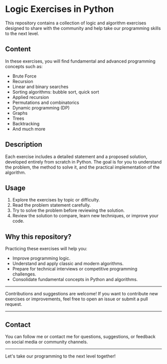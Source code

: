 # Logic Exercises in Python

This repository contains a collection of logic and algorithm exercises designed to share with the community and help take our programming skills to the next level.

## Content

In these exercises, you will find fundamental and advanced programming concepts such as:

- Brute Force
- Recursion
- Linear and binary searches
- Sorting algorithms: bubble sort, quick sort
- Applied recursion
- Permutations and combinatorics
- Dynamic programming (DP)
- Graphs
- Trees
- Backtracking
- And much more

## Description

Each exercise includes a detailed statement and a proposed solution, developed entirely from scratch in Python. The goal is for you to understand the problem, the method to solve it, and the practical implementation of the algorithm.

## Usage

1. Explore the exercises by topic or difficulty.
2. Read the problem statement carefully.
3. Try to solve the problem before reviewing the solution.
4. Review the solution to compare, learn new techniques, or improve your code.

## Why this repository?

Practicing these exercises will help you:

- Improve programming logic.
- Understand and apply classic and modern algorithms.
- Prepare for technical interviews or competitive programming challenges.
- Consolidate fundamental concepts in Python and algorithms.

---

Contributions and suggestions are welcome! If you want to contribute new exercises or improvements, feel free to open an issue or submit a pull request.

---

## Contact

You can follow me or contact me for questions, suggestions, or feedback on social media or community channels.

---

Let's take our programming to the next level together!
